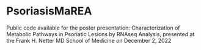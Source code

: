 # PsoriasisMaREA
Public code available for the poster presentation: Characterization of Metabolic Pathways in Psoriatic Lesions by RNAseq Analysis, presented at the Frank H. Netter MD School of Medicine on December 2, 2022

